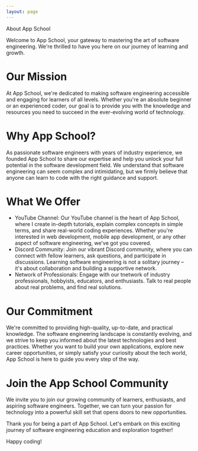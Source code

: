 ```yaml
---
layout: page
---
```

About App School

Welcome to App School, your gateway to mastering the art of software engineering. We're thrilled to have you here on our journey of learning and growth.

# Our Mission

At App School, we're dedicated to making software engineering accessible and engaging for learners of all levels. Whether you're an absolute beginner or an experienced coder, our goal is to provide you with the knowledge and resources you need to succeed in the ever-evolving world of technology.

# Why App School?

As passionate software engineers with years of industry experience, we founded App School to share our expertise and help you unlock your full potential in the software development field.
We understand that software engineering can seem complex and intimidating, but we firmly believe that anyone can learn to code with the right guidance and support.

# What We Offer

- YouTube Channel: Our YouTube channel is the heart of App School, where I create in-depth tutorials, explain complex concepts in simple terms, and share real-world coding experiences. Whether you're interested in web development, mobile app development, or any other aspect of software engineering, we've got you covered.
- Discord Community: Join our vibrant Discord community, where you can connect with fellow learners, ask questions, and participate in discussions. Learning software engineering is not a solitary journey – it's about collaboration and building a supportive network.
- Network of Professionals: Engage with our tnetwork of industry professionals, hobbyists, educators, and enthusiasts. Talk to real people about real problems, and find real solutions.

# Our Commitment

We're committed to providing high-quality, up-to-date, and practical knowledge.
The software engineering landscape is constantly evolving, and we strive to keep you informed about the latest technologies and best practices.
Whether you want to build your own applications, explore new career opportunities, or simply satisfy your curiosity about the tech world, App School is here to guide you every step of the way.

# Join the App School Community

We invite you to join our growing community of learners, enthusiasts, and aspiring software engineers.
Together, we can turn your passion for technology into a powerful skill set that opens doors to new opportunities.

Thank you for being a part of App School.
Let's embark on this exciting journey of software engineering education and exploration together!

Happy coding!